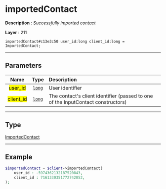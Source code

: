 # importedContact

**Description** : *Successfully imported contact*

**Layer** : 211

```tl
importedContact#c13e3c50 user_id:long client_id:long = ImportedContact;
```

---

## Parameters

| Name | Type | Description |
| :---: | :---: | :--- |
| <mark>user_id</mark> | [`long`](type/long) | User identifier |
| <mark>client_id</mark> | [`long`](type/long) | The contact's client identifier (passed to one of the InputContact constructors) |

---

## Type

[ImportedContact](type/ImportedContact)

---

## Example

```php
$importedContact = $client->importedContact(
	user_id : -5974362132187520843,
	client_id : 7161330351772742852,
);
```